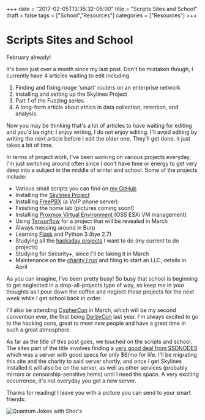 +++
date = "2017-02-05T13:35:32-05:00"
title = "Scripts Sites and School"
draft = false
tags = ["School","Resources"]
categories = ["Resources"]
+++

# Scripts Sites and School

February already!

It's been just over a month since my last post. Don't be mistaken though, I currently have 4 articles waiting to edit including

1. Finding and fixing rouge 'smart' routers on an enterprise network
2. Installing and setting up the Skylines Project
3. Part 1 of the Fuzzing series
4. A long-form article about ethics in data collection, retention, and analysis.

Now you may be thinking that's a lot of articles to have waiting for editing and you'd be right; I enjoy writing, I do not enjoy editing. I'll avoid editing by writing the next article before I edit the older one. They'll get done, it just takes a bit of time.

In terms of project work, I've been working on various projects everyday, I'm just switching around often since I don't have time or energy to get very deep into a subject in the middle of winter and school. Some of the projects include:

- Various small scripts you can find on [my GitHub](https://github.com/asnair)
- Installing the [Skylines Project](https://github.com/skylines-project/skylines)
- Installing [FreePBX](https://www.freepbx.org/) (a VoIP phone server)
- Finishing the home lab (pictures coming soon!)
- Installing [Proxmox Virtual Environment](https://www.proxmox.com/en/proxmox-ve) (OSS ESXi VM management)
- Using [Tensorflow](https://www.tensorflow.org/) for a project that will be revealed in March
- Always messing around in Burp
- Learning [Flask](http://flask.pocoo.org/) and Python 3 (bye 2.7)
- Studying all the [hackaday projects](https://hackaday.io/projects) I want to do (my current to do projects)
- Studying for Security+, since I'll be taking it in March
- Maintenance on the [charity I run](https://thessf.org/) and filing to start an LLC, details in April

As you can imagine, I've been pretty busy! So busy that school is beginning to get neglected in a drop-all-projects type of way, so keep me in your thoughts as I pour down the coffee and neglect these projects for the next week while I get school back in order.

I'll also be attending [CypherCon](https://cyphercon.com/cyphercon-20/) in March, which will be my second convention ever, the first being [DerbyCon](https://www.derbycon.com/) last year. I'm always excited to go to the hacking cons, great to meet new people and have a great time in such a great atmosphere.

As far as the title of this post goes, we touched on the scripts and school. The sites part of the title involves finding a [very good deal from SSDNODES](https://www.ssdnodes.com/startup-specials/nyc/) which was a server with good specs for only $6/mo for life. I'll be migrating this site and the charity to said server shortly, and once I get Skylines installed it will also be on the server, as well as other services (probably mirrors or censorship-sensitive items) until I need the space. A very exciting occurrence, it's not everyday you get a new server.

Thanks for reading! I leave you with a picture you can send to your smart friends:

![Quantum Jokes with Shor's](http://gooddebate.org/images/quantumjokes.png)
